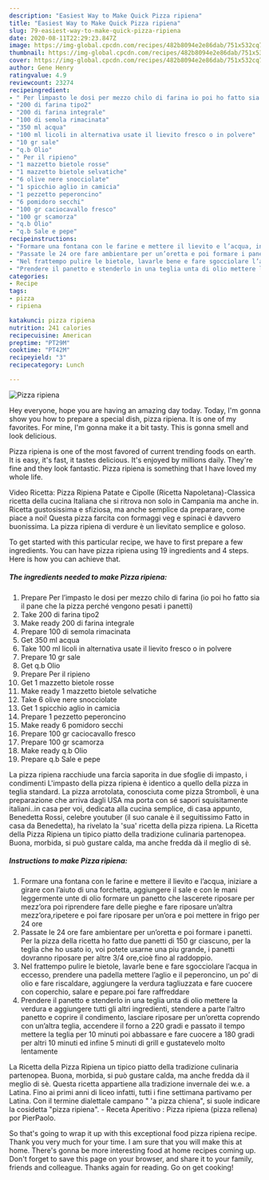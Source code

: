 ```yaml
---
description: "Easiest Way to Make Quick Pizza ripiena"
title: "Easiest Way to Make Quick Pizza ripiena"
slug: 79-easiest-way-to-make-quick-pizza-ripiena
date: 2020-08-11T22:29:23.847Z
image: https://img-global.cpcdn.com/recipes/482b8094e2e86dab/751x532cq70/pizza-ripiena-recipe-main-photo.jpg
thumbnail: https://img-global.cpcdn.com/recipes/482b8094e2e86dab/751x532cq70/pizza-ripiena-recipe-main-photo.jpg
cover: https://img-global.cpcdn.com/recipes/482b8094e2e86dab/751x532cq70/pizza-ripiena-recipe-main-photo.jpg
author: Gene Henry
ratingvalue: 4.9
reviewcount: 23274
recipeingredient:
- " Per limpasto le dosi per mezzo chilo di farina io poi ho fatto sia il pane che la pizza perch vengono pesati i panetti"
- "200 di farina tipo2"
- "200 di farina integrale"
- "100 di semola rimacinata"
- "350 ml acqua"
- "100 ml licoli in alternativa usate il lievito fresco o in polvere"
- "10 gr sale"
- "q.b Olio"
- " Per il ripieno"
- "1 mazzetto bietole rosse"
- "1 mazzetto bietole selvatiche"
- "6 olive nere snocciolate"
- "1 spicchio aglio in camicia"
- "1 pezzetto peperoncino"
- "6 pomidoro secchi"
- "100 gr caciocavallo fresco"
- "100 gr scamorza"
- "q.b Olio"
- "q.b Sale e pepe"
recipeinstructions:
- "Formare una fontana con le farine e mettere il lievito e l’acqua, iniziare a girare con l’aiuto di una forchetta, aggiungere il sale e con le mani leggermente unte di olio formare un panetto che lascerete riposare per mezz’ora poi riprendere fare delle pieghe e fare riposare un’altra mezz’ora,ripetere e poi fare riposare per un’ora e poi mettere in frigo per 24 ore"
- "Passate le 24 ore fare ambientare per un’oretta e poi formare i panetti. Per la pizza della ricetta ho fatto due panetti di 150 gr ciascuno, per la teglia che ho usato io, voi potete usarne una piu grande, i panetti dovranno riposare per altre 3/4 ore,cioè fino al raddoppio."
- "Nel frattempo pulire le bietole, lavarle bene e fare sgocciolare l’acqua in eccesso, prendere una padella mettere l’aglio e il peperoncino, un po’ di olio e fare riscaldare, aggiungere la verdura tagliuzzata e fare cuocere con coperchio, salare e pepare.poi fare raffreddare"
- "Prendere il panetto e stenderlo in una teglia unta di olio mettere la verdura e aggiungere tutti gli altri ingredienti, stendere a parte l’altro panetto e coprire il condimento, lasciare riposare per un’oretta coprendo con un’altra teglia, accendere il forno a 220 gradi e passato il tempo mettere la teglia per 10 minuti poi abbassare e fare cuocere a 180 gradi per altri 10 minuti ed infine 5 minuti di grill e gustatevelo molto lentamente"
categories:
- Recipe
tags:
- pizza
- ripiena

katakunci: pizza ripiena 
nutrition: 241 calories
recipecuisine: American
preptime: "PT29M"
cooktime: "PT42M"
recipeyield: "3"
recipecategory: Lunch

---
```



![Pizza ripiena](https://img-global.cpcdn.com/recipes/482b8094e2e86dab/751x532cq70/pizza-ripiena-recipe-main-photo.jpg)

Hey everyone, hope you are having an amazing day today. Today, I'm gonna show you how to prepare a special dish, pizza ripiena. It is one of my favorites. For mine, I'm gonna make it a bit tasty. This is gonna smell and look delicious.

Pizza ripiena is one of the most favored of current trending foods on earth. It is easy, it's fast, it tastes delicious. It's enjoyed by millions daily. They're fine and they look fantastic. Pizza ripiena is something that I have loved my whole life.

Video Ricetta: Pizza Ripiena Patate e Cipolle (Ricetta Napoletana)-Classica ricetta della cucina Italiana che si ritrova non solo in Campania ma anche in. Ricetta gustosissima e sfiziosa, ma anche semplice da preparare, come piace a noi! Questa pizza farcita con formaggi veg e spinaci è davvero buonissima. La pizza ripiena di verdure è un lievitato semplice e goloso.


To get started with this particular recipe, we have to first prepare a few ingredients. You can have pizza ripiena using 19 ingredients and 4 steps. Here is how you can achieve that.

<!--inarticleads1-->

##### The ingredients needed to make Pizza ripiena:

1. Prepare  Per l’impasto le dosi per mezzo chilo di farina (io poi ho fatto sia il pane che la pizza perché vengono pesati i panetti)
1. Take 200 di farina tipo2
1. Make ready 200 di farina integrale
1. Prepare 100 di semola rimacinata
1. Get 350 ml acqua
1. Take 100 ml licoli in alternativa usate il lievito fresco o in polvere
1. Prepare 10 gr sale
1. Get q.b Olio
1. Prepare  Per il ripieno
1. Get 1 mazzetto bietole rosse
1. Make ready 1 mazzetto bietole selvatiche
1. Take 6 olive nere snocciolate
1. Get 1 spicchio aglio in camicia
1. Prepare 1 pezzetto peperoncino
1. Make ready 6 pomidoro secchi
1. Prepare 100 gr caciocavallo fresco
1. Prepare 100 gr scamorza
1. Make ready q.b Olio
1. Prepare q.b Sale e pepe


La pizza ripiena racchiude una farcia saporita in due sfoglie di impasto, i condimenti L&#39;impasto della pizza ripiena è identico a quello della pizza in teglia standard. La pizza arrotolata, conosciuta come pizza Stromboli, è una preparazione che arriva dagli USA ma porta con sé sapori squisitamente italiani..in casa per voi, dedicata alla cucina semplice, di casa appunto, Benedetta Rossi, celebre youtuber (il suo canale è il seguitissimo Fatto in casa da Benedetta), ha rivelato la &#39;sua&#39; ricetta della pizza ripiena. La Ricetta della Pizza Ripiena un tipico piatto della tradizione culinaria partenopea. Buona, morbida, si può gustare calda, ma anche fredda dà il meglio di sè. 

<!--inarticleads2-->

##### Instructions to make Pizza ripiena:

1. Formare una fontana con le farine e mettere il lievito e l’acqua, iniziare a girare con l’aiuto di una forchetta, aggiungere il sale e con le mani leggermente unte di olio formare un panetto che lascerete riposare per mezz’ora poi riprendere fare delle pieghe e fare riposare un’altra mezz’ora,ripetere e poi fare riposare per un’ora e poi mettere in frigo per 24 ore
1. Passate le 24 ore fare ambientare per un’oretta e poi formare i panetti. Per la pizza della ricetta ho fatto due panetti di 150 gr ciascuno, per la teglia che ho usato io, voi potete usarne una piu grande, i panetti dovranno riposare per altre 3/4 ore,cioè fino al raddoppio.
1. Nel frattempo pulire le bietole, lavarle bene e fare sgocciolare l’acqua in eccesso, prendere una padella mettere l’aglio e il peperoncino, un po’ di olio e fare riscaldare, aggiungere la verdura tagliuzzata e fare cuocere con coperchio, salare e pepare.poi fare raffreddare
1. Prendere il panetto e stenderlo in una teglia unta di olio mettere la verdura e aggiungere tutti gli altri ingredienti, stendere a parte l’altro panetto e coprire il condimento, lasciare riposare per un’oretta coprendo con un’altra teglia, accendere il forno a 220 gradi e passato il tempo mettere la teglia per 10 minuti poi abbassare e fare cuocere a 180 gradi per altri 10 minuti ed infine 5 minuti di grill e gustatevelo molto lentamente


La Ricetta della Pizza Ripiena un tipico piatto della tradizione culinaria partenopea. Buona, morbida, si può gustare calda, ma anche fredda dà il meglio di sè. Questa ricetta appartiene alla tradizione invernale dei w.e. a Latina. Fino ai primi anni di liceo infatti, tutti i fine settimana partivamo per Latina. Con il termine dialettale campano &#34; &#39;a pizza chiena&#34;, si suole indicare la cosidetta &#34;pizza ripiena&#34;. - Receta Aperitivo : Pizza ripiena (pizza rellena) por PierPaolo. 

So that's going to wrap it up with this exceptional food pizza ripiena recipe. Thank you very much for your time. I am sure that you will make this at home. There's gonna be more interesting food at home recipes coming up. Don't forget to save this page on your browser, and share it to your family, friends and colleague. Thanks again for reading. Go on get cooking!
